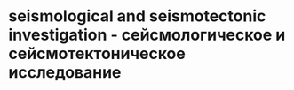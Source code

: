 # seismological and seismotectonic investigation - сейсмологическое и сейсмотектоническое исследование
